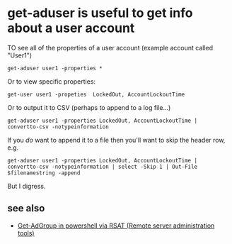 ﻿# get-aduser is useful to get info about a user account

TO see all of the properties of a user account (example account called "User1")

	get-aduser user1 -properties *

Or to view specific properties:

	get-user user1 -propeties  LockedOut, AccountLockoutTime

Or to output it to CSV (perhaps to append to a log file...)

	get-aduser user1 -properties LockedOut, AccountLockoutTime | convertto-csv -notypeinformation

If you *do* want to append it to a file then you'll want to skip the header row, e.g.

	get-aduser user1 -properties LockedOut, AccountLockoutTime | convertto-csv -notypeinformation | select -Skip 1 | Out-File $filenamestring -append

But I digress.

## see also

- [Get-AdGroup in powershell via RSAT (Remote server administration tools)](../active_directory/get-adgroup.md)